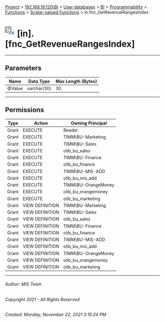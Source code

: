 #### 

[Project](../../../../../../index.md) > [192.168.19.120\\BI](../../../../../index.md) > [User databases](../../../../index.md) > [BI](../../../index.md) > [Programmability](../../index.md) > [Functions](../index.md) > [Scalar-valued Functions](Scalar-valued_Functions.md) > in.fnc_GetRevenueRangesIndex

# ![Scalar-valued Functions](../../../../../../Images/Function_Scalar32.png) [in].[fnc_GetRevenueRangesIndex]

---

## <a name="#parameters"></a>Parameters

| Name | Data Type | Max Length (Bytes) |
|---|---|---|
| @Value | varchar(30) | 30 |


---

## <a name="#permissions"></a>Permissions

| Type | Action | Owning Principal |
|---|---|---|
| Grant | EXECUTE | Reader |
| Grant | EXECUTE | TIMM\\BU-Marketing |
| Grant | EXECUTE | TIMM\\BU-Sales |
| Grant | EXECUTE | olib_bu_sales |
| Grant | EXECUTE | TIMM\\BU-Finance |
| Grant | EXECUTE | olib_bu_finance |
| Grant | EXECUTE | TIMM\\BU-MIS-ADD |
| Grant | EXECUTE | olib_bu_mis_add |
| Grant | EXECUTE | TIMM\\BU-OrangeMoney |
| Grant | EXECUTE | olib_bu_orangemoney |
| Grant | EXECUTE | olib_bu_marketing |
| Grant | VIEW DEFINITION | TIMM\\BU-Marketing |
| Grant | VIEW DEFINITION | TIMM\\BU-Sales |
| Grant | VIEW DEFINITION | olib_bu_sales |
| Grant | VIEW DEFINITION | TIMM\\BU-Finance |
| Grant | VIEW DEFINITION | olib_bu_finance |
| Grant | VIEW DEFINITION | TIMM\\BU-MIS-ADD |
| Grant | VIEW DEFINITION | olib_bu_mis_add |
| Grant | VIEW DEFINITION | TIMM\\BU-OrangeMoney |
| Grant | VIEW DEFINITION | olib_bu_orangemoney |
| Grant | VIEW DEFINITION | olib_bu_marketing |


---

###### Author:  MIS Team

###### Copyright 2021 - All Rights Reserved

###### Created: Monday, November 22, 2021 3:15:24 PM

